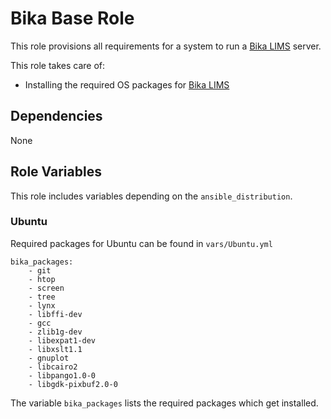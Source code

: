 # Bika Base Role

This role provisions all requirements for a system to run a [Bika LIMS][1]
server.

This role takes care of:

- Installing the required OS packages for [Bika LIMS][1]

## Dependencies

None

## Role Variables

This role includes variables depending on the `ansible_distribution`.

### Ubuntu

Required packages for Ubuntu can be found in `vars/Ubuntu.yml`

    bika_packages:
        - git
        - htop
        - screen
        - tree
        - lynx
        - libffi-dev
        - gcc
        - zlib1g-dev
        - libexpat1-dev
        - libxslt1.1
        - gnuplot
        - libcairo2
        - libpango1.0-0
        - libgdk-pixbuf2.0-0

The variable `bika_packages` lists the required packages which get installed.

[1]: https://github.com/bikalabs/bika.lims/wiki "Bika LIMS"
[2]: https://plone.org "Plone"
